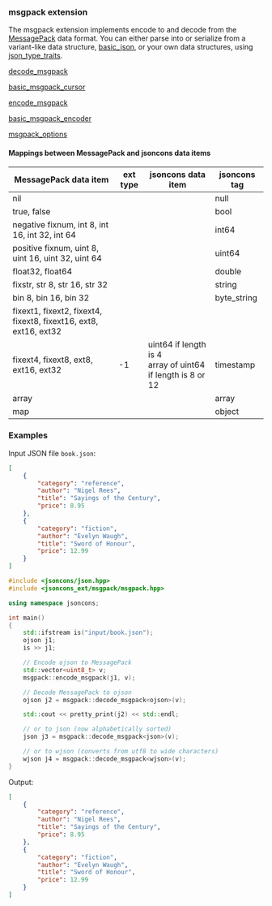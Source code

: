 ### msgpack extension

The msgpack extension implements encode to and decode from the [MessagePack](http://msgpack.org/index.html) data format.
You can either parse into or serialize from a variant-like data structure, [basic_json](../basic_json.md), or your own
data structures, using [json_type_traits](../json_type_traits.md).


[decode_msgpack](decode_msgpack.md)

[basic_msgpack_cursor](basic_msgpack_cursor.md)

[encode_msgpack](encode_msgpack.md)

[basic_msgpack_encoder](basic_msgpack_encoder.md)

[msgpack_options](msgpack_options.md)

#### Mappings between MessagePack and jsoncons data items

MessagePack data item                              |ext type | jsoncons data item|jsoncons tag  
-------------------------------------------------- |-----------------|---------------|------------------
 nil                                               ||&#160;                 | null          |                  
 true, false                                     ||&#160;                 | bool          |                  
 negative fixnum, int 8, int 16, int 32, int 64    ||&#160;                 | int64         |                  
 positive fixnum, uint 8, uint 16, uint 32, uint 64||&#160;                 | uint64        |                  
 float32, float64                                ||&#160;                 | double        |                  
 fixstr, str 8, str 16, str 32                   ||&#160;                 | string        |                  
 bin 8, bin 16, bin 32                           | |&#160;                | byte_string   |                  
 fixext1, fixext2, fixext4, fixext8, fixext16, ext8, ext16, ext32    |                 |               |
 fixext4, fixext8, ext8, ext16, ext32    |-1                 |uint64 if length is 4<br>array of uint64 if length is 8 or 12| timestamp
 array                                             ||&#160;                 | array         |                  
 map                                               ||&#160;                 | object        |                  

### Examples

Input JSON file `book.json`:

```json
[
    {
        "category": "reference",
        "author": "Nigel Rees",
        "title": "Sayings of the Century",
        "price": 8.95
    },
    {
        "category": "fiction",
        "author": "Evelyn Waugh",
        "title": "Sword of Honour",
        "price": 12.99
    }
]
```
```c++
#include <jsoncons/json.hpp>
#include <jsoncons_ext/msgpack/msgpack.hpp>

using namespace jsoncons;

int main()
{
    std::ifstream is("input/book.json");
    ojson j1;
    is >> j1;

    // Encode ojson to MessagePack
    std::vector<uint8_t> v;
    msgpack::encode_msgpack(j1, v);

    // Decode MessagePack to ojson 
    ojson j2 = msgpack::decode_msgpack<ojson>(v);

    std::cout << pretty_print(j2) << std::endl;

    // or to json (now alphabetically sorted)
    json j3 = msgpack::decode_msgpack<json>(v);

    // or to wjson (converts from utf8 to wide characters)
    wjson j4 = msgpack::decode_msgpack<wjson>(v);
}
```
Output:
```json
[
    {
        "category": "reference",
        "author": "Nigel Rees",
        "title": "Sayings of the Century",
        "price": 8.95
    },
    {
        "category": "fiction",
        "author": "Evelyn Waugh",
        "title": "Sword of Honour",
        "price": 12.99
    }
]
```



